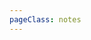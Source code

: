 ```yaml
---
pageClass: notes
---
```


<base-particles /> <!--在.md文件中引用.vuepress/components(全局注册)文件夹下的/base/particles组件-->